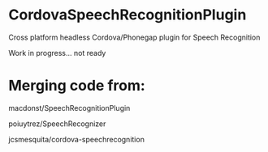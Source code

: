 # CordovaSpeechRecognitionPlugin
Cross platform headless Cordova/Phonegap plugin for Speech Recognition

Work in progress... not ready


# Merging code from:

macdonst/SpeechRecognitionPlugin

poiuytrez/SpeechRecognizer

jcsmesquita/cordova-speechrecognition
